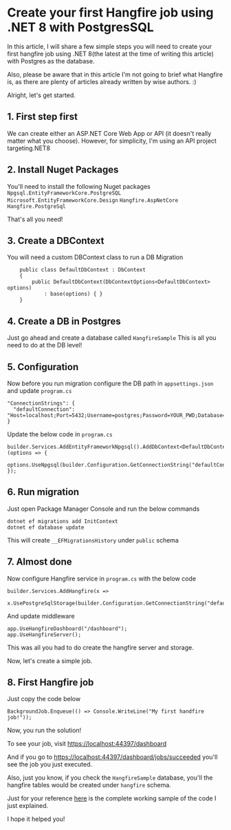# Create your first Hangfire job using .NET 8 with PostgresSQL

In this article, I will share a few simple steps you will need to create your first hangfire job using .NET 8(the latest at the time of writing this article) with Postgres as the database.

Also, please be aware that in this article I'm not going to brief what Hangfire is, as there are plenty of articles already written by wise authors. :)

Alright, let's get started.

## 1. First step first

We can create either an ASP.NET Core Web App or API (it doesn't really matter what you choose). However, for simplicity, I'm using an API project targeting.NET8

## 2. Install Nuget Packages

You'll need to install the following Nuget packages
`Npgsql.EntityFrameworkCore.PostgreSQL`
`Microsoft.EntityFrameworkCore.Design`
`Hangfire.AspNetCore`
`Hangfire.PostgreSql`

That's all you need!

## 3. Create a DBContext

You will need a custom DBContext class to run a DB Migration

```
    public class DefaultDbContext : DbContext
    {
        public DefaultDbContext(DbContextOptions<DefaultDbContext> options)
            : base(options) { }
    }
```

## 4. Create a DB in Postgres

Just go ahead and create a database called `HangfireSample`
This is all you need to do at the DB level!

## 5. Configuration

Now before you run migration configure the DB path in `appsettings.json` and update `program.cs`

```
"ConnectionStrings": {
  "defaultConnection": "Host=localhost;Port=5432;Username=postgres;Password=YOUR_PWD;Database=HangfireSample"
}
```
Update the below code in `program.cs`
```
builder.Services.AddEntityFrameworkNpgsql().AddDbContext<DefaultDbContext>(options => {
    options.UseNpgsql(builder.Configuration.GetConnectionString("defaultConnection"));
});
```


## 6. Run migration

Just open Package Manager Console and run the below commands

```
dotnet ef migrations add InitContext
dotnet ef database update
```
This will create `__EFMigrationsHistory` under `public` schema

## 7. Almost done

Now configure Hangfire service in `program.cs` with the below code

```
builder.Services.AddHangfire(x =>
    x.UsePostgreSqlStorage(builder.Configuration.GetConnectionString("defaultConnection")));
```

And update middleware

```
app.UseHangfireDashboard("/dashboard");
app.UseHangfireServer();

```
This was all you had to do create the hangfire server and storage.

Now, let's create a simple job.

## 8. First Hangfire job

Just copy the code below

```
BackgroundJob.Enqueue(() => Console.WriteLine("My first handfire job!"));

```

Now, you run the solution!

To see your job, visit
[https://localhost:44397/dashboard](https://localhost:44397/dashboard)

And if you go to [https://localhost:44397/dashboard/jobs/succeeded](https://localhost:44397/dashboard/jobs/succeeded) 
you'll see the job you just executed.


Also, just you know, if you check the `HangfireSample` database, you'll the hangfire tables would be created under `hangfire` schema.

Just for your reference [here](https://github.com/pradeepradyumna/HangfireSample) is the complete working sample of the code I just explained.


I hope it helped you!
